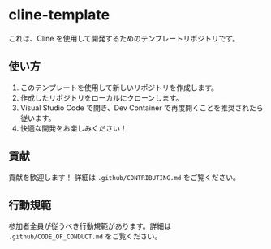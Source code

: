 # cline-template

これは、Cline を使用して開発するためのテンプレートリポジトリです。

## 使い方

1.  このテンプレートを使用して新しいリポジトリを作成します。
2.  作成したリポジトリをローカルにクローンします。
3.  Visual Studio Code で開き、Dev Container で再度開くことを推奨されたら従います。
4.  快適な開発をお楽しみください！

## 貢献

貢献を歓迎します！ 詳細は `.github/CONTRIBUTING.md` をご覧ください。

## 行動規範

参加者全員が従うべき行動規範があります。詳細は `.github/CODE_OF_CONDUCT.md` をご覧ください。
